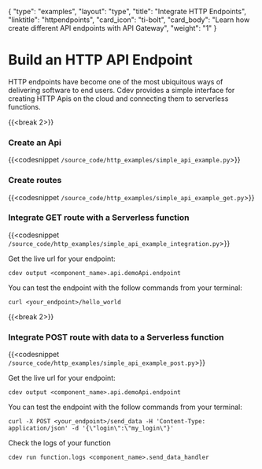 {
    "type": "examples",
    "layout": "type",
    "title": "Integrate HTTP Endpoints",
    "linktitle": "httpendpoints",
    "card_icon": "ti-bolt",
    "card_body": "Learn how create different API endpoints with API Gateway",
    "weight": "1"
}

# Build an HTTP API Endpoint

HTTP endpoints have become one of the most ubiquitous ways of delivering software to end users. Cdev provides a simple
interface for creating HTTP Apis on the cloud and connecting them to serverless functions. 

{{<break 2>}}
### Create an Api
{{<codesnippet `/source_code/http_examples/simple_api_example.py`>}}


### Create routes
{{<codesnippet `/source_code/http_examples/simple_api_example_get.py`>}}


### Integrate GET route with a Serverless function
{{<codesnippet `/source_code/http_examples/simple_api_example_integration.py`>}}

Get the live url for your endpoint:
```
cdev output <component_name>.api.demoApi.endpoint
```

You can test the endpoint with the follow commands from your terminal:
```
curl <your_endpoint>/hello_world
```

{{<break 2>}}
### Integrate POST route with data to a Serverless function
{{<codesnippet `/source_code/http_examples/simple_api_example_post.py`>}}

Get the live url for your endpoint:
```
cdev output <component_name>.api.demoApi.endpoint
```

You can test the endpoint with the follow commands from your terminal:
```
curl -X POST <your_endpoint>/send_data -H 'Content-Type: application/json' -d '{\"login\":\"my_login\"}'
```

Check the logs of your function
```
cdev run function.logs <component_name>.send_data_handler
```
